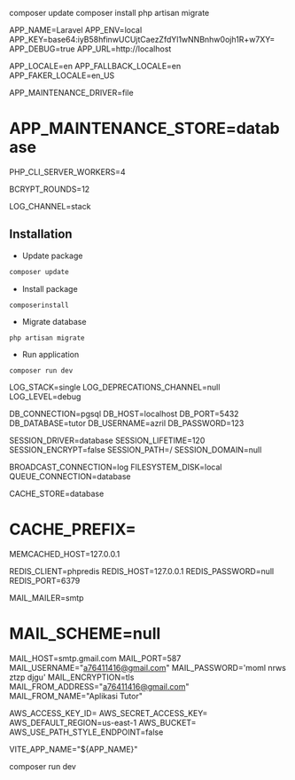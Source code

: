 composer update
composer install
php artisan migrate

APP_NAME=Laravel
APP_ENV=local
APP_KEY=base64:iyB58hfinwUCUjtCaezZfdYl1wNNBnhw0ojh1R+w7XY=
APP_DEBUG=true
APP_URL=http://localhost

APP_LOCALE=en
APP_FALLBACK_LOCALE=en  
APP_FAKER_LOCALE=en_US

APP_MAINTENANCE_DRIVER=file
# APP_MAINTENANCE_STORE=database

PHP_CLI_SERVER_WORKERS=4

BCRYPT_ROUNDS=12

LOG_CHANNEL=stack
## Installation

- Update package
```bash
composer update
```
- Install package
```
composerinstall
```
- Migrate database
```
php artisan migrate
```
- Run application
```
composer run dev
```
LOG_STACK=single
LOG_DEPRECATIONS_CHANNEL=null
LOG_LEVEL=debug

DB_CONNECTION=pgsql
DB_HOST=localhost
DB_PORT=5432
DB_DATABASE=tutor
DB_USERNAME=azril
DB_PASSWORD=123

SESSION_DRIVER=database
SESSION_LIFETIME=120
SESSION_ENCRYPT=false
SESSION_PATH=/
SESSION_DOMAIN=null

BROADCAST_CONNECTION=log
FILESYSTEM_DISK=local
QUEUE_CONNECTION=database

CACHE_STORE=database
# CACHE_PREFIX=

MEMCACHED_HOST=127.0.0.1

REDIS_CLIENT=phpredis
REDIS_HOST=127.0.0.1
REDIS_PASSWORD=null
REDIS_PORT=6379

MAIL_MAILER=smtp
# MAIL_SCHEME=null
MAIL_HOST=smtp.gmail.com
MAIL_PORT=587
MAIL_USERNAME="a76411416@gmail.com"
MAIL_PASSWORD='moml nrws ztzp djgu'
MAIL_ENCRYPTION=tls
MAIL_FROM_ADDRESS="a76411416@gmail.com"
MAIL_FROM_NAME="Aplikasi Tutor"

AWS_ACCESS_KEY_ID=
AWS_SECRET_ACCESS_KEY=
AWS_DEFAULT_REGION=us-east-1
AWS_BUCKET=
AWS_USE_PATH_STYLE_ENDPOINT=false

VITE_APP_NAME="${APP_NAME}"



composer run dev